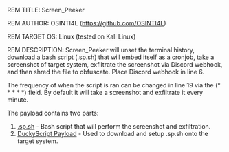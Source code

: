 REM TITLE: Screen_Peeker

REM AUTHOR: OSINTI4L (https://github.com/OSINTI4L)

REM TARGET OS: Linux (tested on Kali Linux)

REM DESCRIPTION: Screen_Peeker will unset the terminal history, download a bash script (.sp.sh) that will embed itself as a cronjob, take a screenshot of target system, exfiltrate the screenshot via Discord webhook, and then shred the file to obfuscate. Place Discord webhook in line 6.

The frequency of when the script is ran can be changed in line 19 via the (* * * * *) field. By default it will take a screenshot and exfiltrate it every minute.

The payload contains two parts:
1. [.sp.sh](https://github.com/OSINTI4L/DuckyScript-Payloads/blob/main/Payloads/Screen_Peeker/.sp.sh) - Bash script that will perform the screenshot and exfiltration.
2. [DuckyScript Payload](https://github.com/OSINTI4L/DuckyScript-Payloads/blob/main/Payloads/Screen_Peeker/payload.txt) - Used to download and setup .sp.sh onto the target system.
